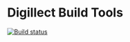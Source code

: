 ﻿Digillect Build Tools
=====================

[![Build status](https://ci.appveyor.com/api/projects/status/q52c70mgnslhahum?svg=true)](https://ci.appveyor.com/project/Digillect/build-tools)
